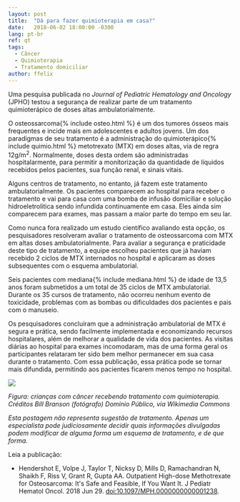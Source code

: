 ```yaml
---
layout: post
title:  "Dá para fazer quimioterapia em casa?"
date:   2018-06-02 18:00:00 -0300
lang: pt-br
ref: qt
tags:
  - Câncer
  - Quimioterapia
  - Tratamento domiciliar
author: ffelix
---
```

Uma pesquisa publicada no  _Journal of Pediatric Hematology and Oncology_ (JPHO) testou a segurança de realizar parte de um tratamento quimioterápico de doses altas ambulatorialmente.
<!--more-->

O osteossarcoma{% include osteo.html %} é um dos tumores ósseos mais frequentes e incide mais em adolescentes e adultos jovens. Um dos paradigmas de seu tratamento é a administração do quimioterápico{% include quimio.html %} metotrexato (MTX) em doses altas, via de regra 12g/m<sup>2</sup>.  Normalmente, doses desta ordem são administradas hospitalarmente, para permitir a monitorização da quantidade de líquidos recebidos pelos pacientes, sua função renal, e sinais vitais.

Alguns centros de tratamento, no entanto, já fazem este tratamento ambulatorialmente. Os pacientes comparecem ao hospital para receber o tratamento e vai para casa com uma bomba de infusão domiciliar e solução hidroeletrolitica sendo infundida continuamente em casa. Eles ainda sim comparecem para exames, mas passam a maior parte do tempo em seu lar.

Como nunca fora realizado um estudo científico avaliando esta opção, os pesquisadores resolveram avaliar o tratamento de osteossarcoma com MTX em altas doses ambulatorialmente. Para avaliar a segurança e praticidade deste tipo de tratamento, a equipe escolheu pacientes que já haviam recebido 2 ciclos de MTX internados no hospital e aplicaram as doses subsequentes com o esquema ambulatorial.

Seis pacientes com mediana{% include mediana.html %} de idade de 13,5 anos foram submetidos a um total de 35 ciclos de MTX ambulatorial. Durante os 35 cursos de tratamento, não ocorreu nenhum evento de toxicidade, problemas com as bombas ou dificuldades dos pacientes e pais com o manuseio.

Os pesquisadores concluíram que a administração ambulatorial de MTX é segura e prática, sendo facilmente implementada e economizando recursos hospitalares, além de melhorar a qualidade de vida dos pacientes. As visitas diárias ao hospital para exames incomodaram, mas de uma forma geral os participantes relataram ter sido bem melhor permanecer em sua casa durante o tratamento. Com essa publicação, essa prática pode se tornar mais difundida, permitindo aos pacientes ficarem menos tempo no hospital.

![](https://upload.wikimedia.org/wikipedia/commons/d/d7/Pediatric_patients_receiving_chemotherapy.jpg)

_Figura: crianças com câncer recebendo tratamento com quimioterapia. Créditos Bill Branson (fotógrafo) Domínio Público, via Wikimedia Commons_

_Esta postagem não representa sugestão de tratamento. Apenas um especialista pode judiciosamente decidir quais informações divulgadas podem modificar de alguma forma um esquema de tratamento, e de que forma._

Leia a publicação:
-  Hendershot E, Volpe J, Taylor T, Nicksy D, Mills D, Ramachandran N, Shaikh F, Riss V, Grant R, Gupta AA. Outpatient High-dose Methotrexate for Osteosarcoma: It's Safe and Feasible, If You Want It. J Pediatr Hematol Oncol. 2018 Jun 29. [doi:10.1097/MPH.0000000000001238](https://doi.org/10.1097/MPH.0000000000001238).

